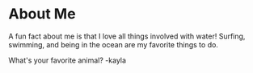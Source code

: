 # About Me

A fun fact about me is that I love all things involved with water! Surfing, swimming, and being in the ocean are my  favorite things to do.

What's your favorite animal? -kayla